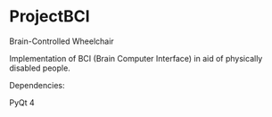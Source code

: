 # ProjectBCI

Brain-Controlled Wheelchair 

Implementation of BCI (Brain Computer Interface) in aid of physically disabled people.

Dependencies:

PyQt 4
